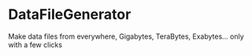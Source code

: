# DataFileGenerator
Make data files from everywhere, Gigabytes, TeraBytes, Exabytes... only with a few clicks
